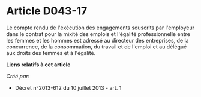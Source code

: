 # Article D043-17

Le compte rendu de l'exécution des engagements souscrits par l'employeur dans le contrat pour la mixité des emplois et
l'égalité professionnelle entre les femmes et les hommes est adressé au directeur des entreprises, de la concurrence, de la
consommation, du travail et de l'emploi et au délégué aux droits des femmes et à l'égalité.

**Liens relatifs à cet article**

_Créé par_:

  - Décret n°2013-612 du 10 juillet 2013 - art. 1
